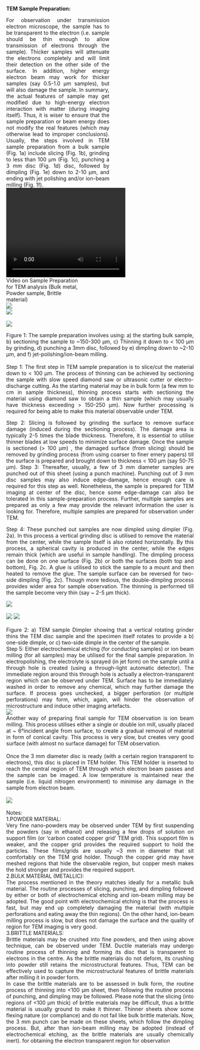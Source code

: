 <b>TEM Sample Preparation:</b><br>
<div><div style="float:left;width:55%;text-align: justify;text-justify: inter-word; margin-right:40px;">For observation under transmission electron microscope, the sample has to be transparent to the electron (i.e. sample should be thin enough to allow transmission of electrons through the sample). Thicker samples will attenuate the electrons completely and will limit their detection on the other side of the surface. In addition, higher energy electron beam may work for thicker samples (say 0.5-1.0 µm samples), but will also damage the sample. In summary, the actual features of sample may get modified due to high-energy electron interaction with matter (during imaging itself). Thus, it is wiser to ensure that the sample preparation or beam energy does not modify the real features (which may otherwise lead to improper conclusions). Usually, the steps involved in TEM sample preparation from a bulk sample (Fig. 1a) include slicing (Fig. 1b), grinding to less than 100 µm (Fig. 1c),  punching a 3 mm disc (Fig. 1d)  disc, followed by dimpling (Fig. 1e) down to 2-10 µm, and ending with jet polishing and/or ion-beam milling (Fig. 1f).</div> 
<div style="float:left;width:40%;border: solid 1 px black;">
<video width="320" height="240" controls>
  <source src="images/exp9-TEM_sample_prep_mod.mp4" type="video/mp4">
  Your browser does not support the video tag.
</video><br>Video on Sample Preparation for TEM analysis (Bulk metal, Powder sample, Brittle material)</div>
</div>
<div style="content: '.';clear: both;display: block;height: 0;visibility: hidden;"></div>
<div style ="text-align: justify;text-justify: inter-word;">
<img src="images/dimpler2.PNG"><br>
<img src="images/sample_final3.PNG"><br><br>
<img src="images/dimpling.jpeg"><br>

Figure 1: The sample preparation involves using: a) the starting bulk sample, b) sectioning the sample to ~150-300 µm, c) Thinning it down to < 100 µm by grinding, d) punching a 3mm disc, followed by e) dimpling down to ~2-10 µm, and f) jet-polishing/ion-beam milling. <br>
<br>
Step 1: The first step in TEM sample preparation is to slice/cut the material down to < 100 µm. The process of thinning can be achieved by sectioning the sample with slow speed diamond saw or ultrasonic cutter or electro-discharge cutting. As the starting material may be in bulk form (a few mm to cm in sample thickness), thinning process starts with sectioning the material using diamond saw to obtain a thin sample (which may usually have thickness exceeding > 150-250 µm). Now further processing is required for being able to make this material observable under TEM.

Step 2: Slicing is followed by grinding the surface to remove surface damage (induced during the sectioning process). The damage area is typically 2-5 times the blade thickness. Therefore, it is essential to utilise thinner blades at low speeds to minimize surface damage. Once the sample is sectioned (> 100 µm) , the damaged surface (from slicing) should be removed by grinding process (from using coarser to finer emery papers) till the  surface is prepared and brought down to thickness < 100 µm (say 50-75 µm). 
Step 3: Thereafter, usually, a few of 3 mm diameter samples are punched out of this sheet (using a punch machine). Punching out of 3 mm disc samples may also induce edge-damage, hence enough care is required for this step as well. Nonetheless, the sample is prepared for TEM imaging at center of the disc, hence some edge-damage can also be tolerated in this sample-preparation process. Further, multiple samples are prepared as only a few may provide the relevant information the user is looking for. Therefore, multiple samples are prepared for observation under TEM. 

Step 4: These punched out samples are now dimpled using dimpler (Fig. 2a). In this process a vertical grinding disc is utilised to remove the material from the center, while the sample itself is also rotated horizontally. By this process, a spherical cavity is produced in the center, while the edges remain thick (which are useful in sample handling). The dimpling process can be done on one surface (Fig. 2b) or both the surfaces (both top and bottom), Fig. 2c. A glue is utilised to stick the sample to a mount and then heated to remove the glue. The sample surface can be reversed for two-side dimpling (Fig. 2c). Though more tedious, the double-dimpling process provides wider area for sample observation. The thinning is performed till the sample become very thin (say ~ 2-5 µm thick).

<img src="images/dimpler1.PNG"><br><br>
<img src="images/20.PNG">
<img src="images/14.PNG"><br>
<br>
Figure 2: a) TEM sample Dimpler showing that a vertical rotating grinder thins the TEM disc sample and the specimen itself rotates to provide a b) one-side dimple, or c) two-side dimple in the center of the sample.<br>
Step 5: Either electrochemical etching (for conducting samples) or ion beam milling (for all samples) may be utilised for the final sample preparation. In electropolishing, the electrolyte is sprayed (in jet form) on the sample until a through hole is created (using a through-light automatic detector). The immediate region around this through hole is actually a electron-transparent region which can be observed under TEM. Surface has to be immediately washed in order to remove any chemical, which may further damage the surface. If process goes unchecked, a bigger perforation (or multiple perforations) may form, which, again, will hinder the observation of microstructure and induce other imaging artefacts.<br><img src="images/15.PNG"><br>
Another way of preparing final sample for TEM observation is ion beam milling. This process utilises either a single or double ion mill, usually placed at ~ 6°incident angle from surface, to create a gradual removal of material in form of conical cavity. This process is very slow, but creates very good surface (with almost no surface damage) for TEM observation.<br><br>
Once the 3 mm diameter disc is ready (with a certain region transparent to electrons), this disc is placed in TEM holder. This TEM holder is inserted to reach the central region of TEM through which electron beam passes and the sample can be imaged. A low temperature is maintained near the sample (i.e. liquid nitrogen environment) to minimise any damage in the sample from electron beam.<br><br>
<img src="images/6c.png"><br><br>
Notes:<br>
1.POWDER MATERIAL:<br>
Very fine nano-powders may be observed under TEM by first suspending the powders (say in ethanol) and releasing a few drops of solution on support film (or ‘carbon coated copper grid’ TEM grid). This support film is weaker, and the copper grid provides the required support to hold the particles. These films/grids are usually ~3 mm in diameter that sit comfortably on the TEM grid holder. Though the copper grid may have meshed regions that hide the observable region, but copper mesh makes the hold stronger and provides the required support.<br>
2.BULK MATERIAL (METALLIC):<br>
The process mentioned in the theory matches ideally for a metallic bulk material. The routine processes of slicing, punching, and dimpling followed by either or both of electrochemical etching and ion-beam milling may be adopted. The good point with electrochemical etching is that the process is fast, but may end up completely damaging the material (with multiple perforations and eating away the thin regions). On the other hand, ion-beam milling process is slow, but does not damage the surface and the quality of region for TEM imaging is very good.<br>
3.BRITTLE MATERIALS:<br>
Brittle materials may be crushed into fine powders, and then using above technique, can be observed under TEM. Ductile materials may undergo routine process of thinning and forming its disc that is transparent to electrons in the centre. As the brittle materials do not deform, its crushing into powder still retains the microstructural features. Thus, TEM can be effectively used to capture the microstructural features of brittle materials after milling it in powder form.<br> 
In case the brittle materials are to be assessed in bulk form, the routine process of thinning into <100 µm sheet, then following the routine process of punching, and dimpling may be followed. Please note that the slicing (into regions of <100 µm thick) of brittle materials may be difficult, thus a brittle material is usually ground to make it thinner. Thinner sheets show some flexing nature (or compliance) and do not fail like bulk brittle materials. Now, the 3 mm punch can be made on these sheets, which follow the dimpling process. But, after than ion-beam milling may be adopted (instead of electrochemical etching, as the brittle materials are usually chemically inert). for obtaining the electron transparent region for observation<br></div>
<!--
<video width="320" height="240" controls>
  <source src="exp9-TEM_sample_prep_mod.mp4" type="video/mp4">
  Your browser does not support the video tag.
</video><br>Video on Sample Preparation for TEM analysis (Bulk metal, Powder sample, Brittle material)
-->
